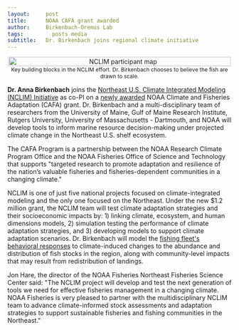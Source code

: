 ```yaml
---
layout:     post
title:      NOAA CAFA grant awarded
author:     Birkenbach-Oremus Lab
tags: 		  posts media
subtitle:  	Dr. Birkenbach joins regional climate initiative
---
```

<!-- Start Writing Below in Markdown -->
<!-- ![Description](http://birkenbach-oremus-lab.github.io/website/img/posts/2024-08-14-1.png)-->
<div style="text-align: center; display: flex; justify-content: center; align-items: center;">
    <figure style="margin: 0 2px;">
        <img src="http://birkenbach-oremus-lab.github.io/website/img/posts/2024-08-14-1.png" alt="NCLIM participant map" width="100%">
        <figcaption style="text-align: center; font-size: 12px;">Key building blocks in the NCLIM effort. Dr. Birkenbach chooses to believe the fish are drawn to scale. </figcaption>
    </figure>
</div>

**Dr. Anna Birkenbach** joins the [Northeast U.S. Climate Integrated Modeling (NCLIM) Initiative](https://gmri.org/projects/northeast-climate-integrated-modeling-nclim/) as co-PI on a [newly awarded](https://cpo.noaa.gov/funded_projects/nclim-2-northeast-u-s-climate-integrated-modeling-initiative-to-meet-ocean-decision-challenges/) NOAA Climate and Fisheries Adaptation (CAFA) grant. Dr. Birkenbach and a multi-disciplinary team of researchers from the University of Maine, Gulf of Maine Research Institute, Rutgers University, University of Massachusetts - Dartmouth, and NOAA will develop tools to inform marine resource decision-making under projected climate change in the Northeast U.S. shelf ecosystem. 

The CAFA Program is a partnership between the NOAA Research Climate Program Office and the NOAA Fisheries Office of Science and Technology that supports "targeted research to promote adaptation and resilience of the nation’s valuable fisheries and fisheries-dependent communities in a changing climate."

NCLIM is one of just five national projects focused on climate-integrated modeling and the only one focused on the Northeast. Under the new $1.2 million grant, the NCLIM team will test climate adaptation strategies and their socioeconomic impacts by: 1) linking climate, ecosystem, and human dimensions models, 2) simulation testing the performance of climate adaptation strategies, and 3) developing models to support climate adaptation scenarios. Dr. Birkenbach will model the [fishing fleet's behavioral responses](https://www.journals.uchicago.edu/doi/10.1086/727356) to climate-induced changes to the abundance and distribution of fish stocks in the region, along with community-level impacts that may result from redistribution of landings.

Jon Hare, the director of the NOAA Fisheries Northeast Fisheries Science Center said: "The NCLIM project will develop and test the next generation of tools we need for effective fisheries management in a changing climate. NOAA Fisheries is very pleased to partner with the multidisciplinary NCLIM team to advance climate-informed stock assessments and adaptation strategies to support sustainable fisheries and fishing communities in the Northeast."

